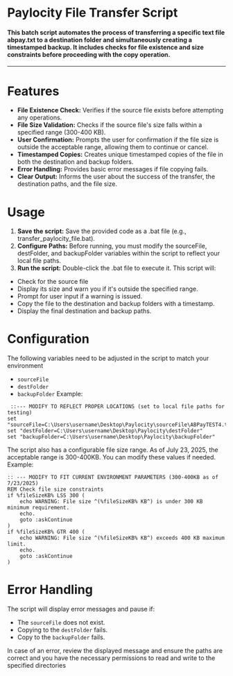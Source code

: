 # Paylocity File Transfer Script
#### This batch script automates the process of transferring a specific text file **__abpay.txt__** to a destination folder and simultaneously creating a timestamped backup. It includes checks for file existence and size constraints before proceeding with the copy operation.
---
# Features
+ __File Existence Check:__ Verifies if the source file exists before attempting any operations.
+ __File Size Validation:__ Checks if the source file's size falls within a specified range (300-400 KB).
+ __User Confirmation:__ Prompts the user for confirmation if the file size is outside the acceptable range, allowing them to continue or cancel.
+ __Timestamped Copies:__ Creates unique timestamped copies of the file in both the destination and backup folders.
+ __Error Handling:__ Provides basic error messages if file copying fails.
+ __Clear Output:__ Informs the user about the success of the transfer, the destination paths, and the file size.

# Usage
1. __Save the script:__ Save the provided code as a .bat file (e.g., transfer_paylocity_file.bat).
2. __Configure Paths:__ Before running, you must modify the sourceFile, destFolder, and backupFolder variables within the script to reflect your local file paths.
3. __Run the script:__ Double-click the .bat file to execute it.
This script will:
* Check for the source file
* Display its size and warn you if it's outside the specified range.
* Prompt for user input if a warning is issued.
* Copy the file to the destination and backup folders with a timestamp.
* Display the final destination and backup paths.

# Configuration
The following variables need to be adjusted in the script to match your environment
  * `sourceFile`
  * `destFolder`
  * `backupFolder`
    Example:
```
 ::--- MODIFY TO REFLECT PROPER LOCATIONS (set to local file paths for testing)
set "sourceFile=C:\Users\username\Desktop\Paylocity\sourceFile\ABPayTEST4.txt"
set "destFolder=C:\Users\username\Desktop\Paylocity\destFolder"
set "backupFolder=C:\Users\username\Desktop\Paylocity\backupFolder"
```
The script also has a configurable file size range. As of July 23, 2025, the acceptable range is 300-400KB. You can modify these values if needed. 
    Example:
```
:: --- MODIFY TO FIT CURRENT ENVIRONMENT PARAMETERS (300-400KB as of 7/23/2025)
REM Check file size constraints
if %fileSizeKB% LSS 300 (
    echo WARNING: File size ^(%fileSizeKB% KB^) is under 300 KB minimum requirement.
    echo.
    goto :askContinue
)
if %fileSizeKB% GTR 400 (
    echo WARNING: File size ^(%fileSizeKB% KB^) exceeds 400 KB maximum limit.
    echo.
    goto :askContinue
)
```
# Error Handling
The script will display error messages and pause if:
* The `sourceFile` does not exist.
* Copying to the `destFolder` fails.
* Copy to the `backupFolder` fails.

In case of an error, review the displayed message and ensure the paths are correct and you have the necessary permissions to read and write to the specified directories
